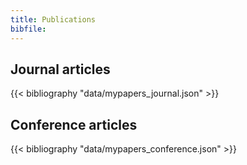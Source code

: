 ```yaml
---
title: Publications
bibfile: 
---
```


## Journal articles
{{< bibliography "data/mypapers_journal.json" >}}

## Conference articles
{{< bibliography "data/mypapers_conference.json" >}}
